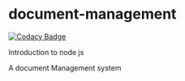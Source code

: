 # document-management

[![Codacy Badge](https://api.codacy.com/project/badge/Grade/0af4acc5c6ad4390a4631ec1e994340c)](https://app.codacy.com/app/cjmash_2/document-management?utm_source=github.com&utm_medium=referral&utm_content=cjmash/document-management&utm_campaign=Badge_Grade_Dashboard)

Introduction to node js

A document Management system
